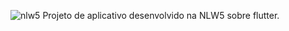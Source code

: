 ![nlw5](https://user-images.githubusercontent.com/73114569/116324715-fdcdfb80-a796-11eb-85d4-cb251a4ad6e3.png)
  Projeto de aplicativo desenvolvido na NLW5 sobre flutter.
